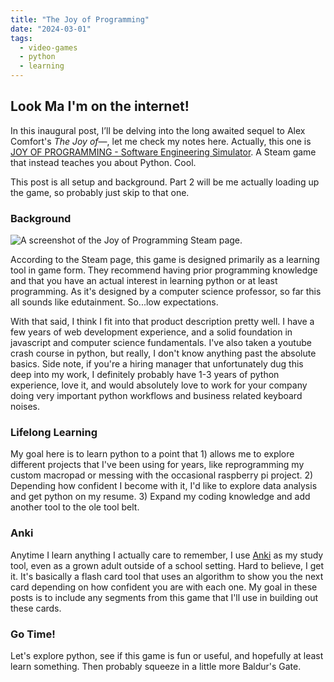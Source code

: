 ```yaml
---
title: "The Joy of Programming"
date: "2024-03-01"
tags:
  - video-games
  - python
  - learning
---
```

## Look Ma I'm on the internet!

In this inaugural post, I’ll be delving into the long awaited sequel to Alex Comfort's _The Joy of_—, let me check my notes here. Actually, this one is [JOY OF PROGRAMMING - Software Engineering Simulator](https://store.steampowered.com/app/2216770/JOY_OF_PROGRAMMING__Software_Engineering_Simulator/). A Steam game that instead teaches you about Python. Cool.

This post is all setup and background. Part 2 will be me actually loading up the game, so probably just skip to that one.

### Background

![A screenshot of the Joy of Programming Steam page.](/assets/img/posts/jop-steam-page.jpg)

According to the Steam page, this game is designed primarily as a learning tool in game form. They recommend having prior programming knowledge and that you have an actual interest in learning python or at least programming. As it's designed by a computer science professor, so far this all sounds like edutainment. So...low expectations.

With that said, I think I fit into that product description pretty well. I have a few years of web development experience, and a solid foundation in javascript and computer science fundamentals. I've also taken a youtube crash course in python, but really, I don't know anything past the absolute basics. Side note, if you're a hiring manager that unfortunately dug this deep into my work, I definitely probably have 1-3 years of python experience, love it, and would absolutely love to work for your company doing very important python workflows and business related keyboard noises.

### Lifelong Learning

My goal here is to learn python to a point that 1) allows me to explore different projects that I've been using for years, like reprogramming my custom macropad or messing with the occasional raspberry pi project. 2) Depending how confident I become with it, I'd like to explore data analysis and get python on my resume. 3) Expand my coding knowledge and add another tool to the ole tool belt.

### Anki

Anytime I learn anything I actually care to remember, I use [Anki](https://apps.ankiweb.net/) as my study tool, even as a grown adult outside of a school setting. Hard to believe, I get it. It's basically a flash card tool that uses an algorithm to show you the next card depending on how confident you are with each one. My goal in these posts is to include any segments from this game that I'll use in building out these cards.

### Go Time!

Let's explore python, see if this game is fun or useful, and hopefully at least learn something. Then probably squeeze in a little more Baldur's Gate.
